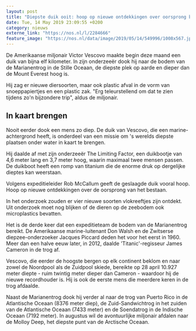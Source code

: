```yaml
---
layout: post
title: "Diepste duik ooit: hoop op nieuwe ontdekkingen over oorsprong bestaan"
date: Tue, 14 May 2019 23:09:55 +0200
category: nieuws
externe_link: "https://nos.nl/l/2284666"
feature_image: "https://nos.nl/data/image/2019/05/14/549996/1008x567.jpg"
---
```


<p>De Amerikaanse miljonair Victor Vescovo maakte begin deze maand een duik van bijna elf kilometer. In zijn onderzeeër dook hij naar de bodem van de Marianentrog in de Stille Oceaan, de diepste plek op aarde en dieper dan de Mount Everest hoog is.</p>
<p>Hij zag er nieuwe diersoorten, maar ook plastic afval in de vorm van snoeppapiertjes en een plastic zak. "Erg teleurstellend om dat te zien tijdens zo'n bijzondere trip", aldus de miljonair.</p>
<h2>In kaart brengen</h2>
<p>Nooit eerder dook een mens zo diep. De duik van Vescovo, die een marine-achtergrond heeft, is onderdeel van een missie om 's werelds diepste plaatsen onder water in kaart te brengen.</p>
<p>Hij daalde af met zijn onderzeeër The Limiting Factor, een duikbootje van 4,6 meter lang en 3,7 meter hoog, waarin maximaal twee mensen passen. De duikboot heeft een romp van titanium die de enorme druk op dergelijke dieptes kan weerstaan.</p>
<p>Volgens expeditieleider Rob McCallum geeft de geslaagde duik vooral hoop. Hoop op nieuwe ontdekkingen over de oorsprong van het bestaan.</p>
<p>In het onderzoek zouden er vier nieuwe soorten vlokreeftjes zijn ontdekt. Uit onderzoek moet nog blijken of de dieren op de zeebodem ook microplastics bevatten.</p>
<p>Het is de derde keer dat een expeditieteam de bodem van de Marianentrog bereikt. De Amerikaanse marine-luitenant Don Walsh en de Zwitserse diepzee-onderzoeker Jacques Piccard deden het voor het eerst in 1960. Meer dan een halve eeuw later, in 2012, daalde 'Titanic'-regisseur James Cameron in de trog af.</p>
<p>Vescovo, die eerder de hoogste bergen op elk continent beklom en naar zowel de Noordpool als de Zuidpool skiede, bereikte op 28 april 10.927 meter diepte - ruim twintig meter dieper dan Cameron - waardoor hij de nieuwe recordhouder is. Hij is ook de eerste mens die meerdere keren in de trog afdaalde.</p>
<p>Naast de Marianentrog dook hij verder al naar de trog van Puerto Rico in de Atlantische Oceaan (8376 meter diep), de Zuid-Sandwichtrog in het zuiden van de Atlantische Oceaan (7433 meter) en de Soendatrog in de Indische Oceaan (7192 meter). In augustus wil de avontuurlijke miljonair afdalen naar de Molloy Deep, het diepste punt van de Arctische Oceaan.</p>
